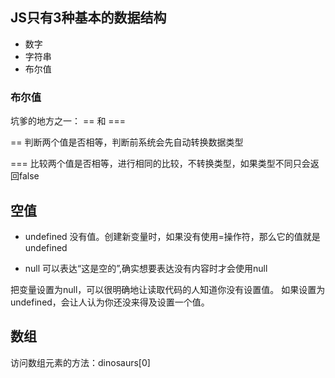 ## JS只有**3种**基本的数据结构
- 数字
- 字符串
- 布尔值

### 布尔值
坑爹的地方之一： == 和 ===

==
判断两个值是否相等，判断前系统会先自动转换数据类型

===
比较两个值是否相等，进行相同的比较，不转换类型，如果类型不同只会返回false

## 空值
- undefined
没有值。创建新变量时，如果没有使用=操作符，那么它的值就是undefined

- null
可以表达“这是空的”,确实想要表达没有内容时才会使用null

把变量设置为null，可以很明确地让读取代码的人知道你没有设置值。
如果设置为undefined，会让人认为你还没来得及设置一个值。

## 数组
访问数组元素的方法：dinosaurs[0]
